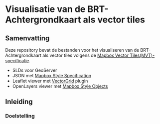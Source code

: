 # Visualisatie van de BRT-Achtergrondkaart als vector tiles

## Samenvatting

Deze repository bevat de bestanden voor het visualiseren van de BRT-Achtergrondkaart als vector tiles volgens de [Mapbox Vector Tiles(MVT)-specificatie](https://www.mapbox.com/vector-tiles/specification/).

* SLDs voor GeoServer
* JSON met [Mapbox Style Specification](https://www.mapbox.com/mapbox-gl-js/style-spec/)
* Leaflet viewer met [VectorGrid]([https://github.com/Leaflet/Leaflet.VectorGrid) plugin
* OpenLayers viewer met [Mapbox Style Objects](https://boundlessgeo.com/2017/01/using-mapbox-style-objects-open-layers/)

## Inleiding

### Doelstelling
